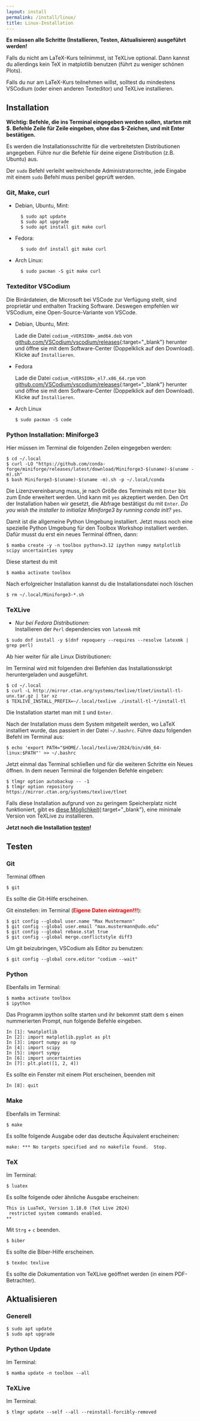 ```yaml
---
layout: install
permalink: /install/linux/
title: Linux-Installation
---
```


__Es müssen alle Schritte (Installieren, Testen, Aktualisieren) ausgeführt werden!__

Falls du nicht am LaTeX-Kurs teilnimmst, ist TeXLive optional.
Dann kannst du allerdings kein TeX in matplotlib benutzen (führt zu weniger schönen Plots).

Falls du nur am LaTeX-Kurs teilnehmen willst,
solltest du mindestens VSCodium (oder einen anderen Texteditor)
und TeXLive installieren.


## <a id="Installation"></a>Installation

**Wichtig: Befehle, die ins Terminal eingegeben werden sollen, starten mit $. Befehle Zeile für Zeile eingeben, ohne das $-Zeichen, und mit Enter bestätigen.**

Es werden die Installationsschritte für die verbreitetsten Distributionen angegeben.
Führe nur die Befehle für deine eigene Distribution (z.B. Ubuntu) aus.

Der `sudo` Befehl verleiht weitreichende Administratorrechte,
jede Eingabe mit einem `sudo` Befehl muss penibel geprüft werden.

### Git, Make, curl

- Debian, Ubuntu, Mint:

        $ sudo apt update
        $ sudo apt upgrade
        $ sudo apt install git make curl

- Fedora:

        $ sudo dnf install git make curl

- Arch Linux:

        $ sudo pacman -S git make curl

### Texteditor VSCodium

Die Binärdateien, die Microsoft bei VSCode zur Verfügung stellt, sind proprietär
und enthalten Tracking Software. Deswegen empfehlen wir VSCodium, eine Open-Source-Variante von VSCode.


- Debian, Ubuntu, Mint:

  Lade die Datei `codium_<VERSION>_amd64.deb` von
  [github.com/VSCodium/vscodium/releases](https://github.com/VSCodium/vscodium/releases){:target="_blank"} herunter und öffne sie mit
  dem Software-Center (Doppelklick auf den Download). Klicke auf `Installieren`.

- Fedora

  Lade die Datei `codium_<VERSION>_el7.x86_64.rpm` von
  [github.com/VSCodium/vscodium/releases](https://github.com/VSCodium/vscodium/releases){:target="_blank"} herunter und öffne sie mit
  dem Software-Center (Doppelklick auf den Download). Klicke auf `Installieren`.


- Arch Linux

      $ sudo pacman -S code


### Python Installation: Miniforge3

Hier müssen im Terminal die folgenden Zeilen eingegeben werden:

    $ cd ~/.local
    $ curl -LO "https://github.com/conda-forge/miniforge/releases/latest/download/Miniforge3-$(uname)-$(uname -m).sh"
    $ bash Miniforge3-$(uname)-$(uname -m).sh -p ~/.local/conda

Die Lizenzvereinbarung muss, je nach Größe des Terminals mit `Enter` bis zum Ende erweitert werden. Und kann mit `yes` akzeptiert werden. Den Ort der Installation haben wir gesetzt, die Abfrage bestätigst du mit `Enter`.
_Do you wish the installer to initialize Miniforge3 by running conda init?_ `yes`.

Damit ist die allgemeine Python Umgebung installiert.
Jetzt muss noch eine spezielle Python Umgebung für den Toolbox Workshop installiert werden.
Dafür musst du erst ein neues Terminal öffnen, dann:

    $ mamba create -y -n toolbox python=3.12 ipython numpy matplotlib scipy uncertainties sympy

Diese startest du mit

    $ mamba activate toolbox

Nach erfolgreicher Installation kannst du die Installationsdatei noch löschen

    $ rm ~/.local/Miniforge3-*.sh

### TeXLive

- _Nur bei Fedora Distributionen:_  
Installieren der `Perl` dependencies von `latexmk` mit
```
$ sudo dnf install -y $(dnf repoquery --requires --resolve latexmk | grep perl)
```
Ab hier weiter für alle Linux Distributionen:

Im Terminal wird mit folgenden drei Befehlen das Installationsskript
heruntergeladen und ausgeführt.
```
$ cd ~/.local
$ curl -L http://mirror.ctan.org/systems/texlive/tlnet/install-tl-unx.tar.gz | tar xz
$ TEXLIVE_INSTALL_PREFIX=~/.local/texlive ./install-tl-*/install-tl
```

Die Installation startet man mit `I` und `Enter`.

Nach der Installation muss dem System mitgeteilt werden, wo LaTeX installiert wurde,
das passiert in der Datei `~/.bashrc`.
Führe dazu folgenden Befehl im Terminal aus:

```
$ echo 'export PATH="$HOME/.local/texlive/2024/bin/x86_64-linux:$PATH"' >> ~/.bashrc
```

Jetzt einmal das Terminal schließen und für die weiteren Schritte ein Neues öffnen.
In dem neuen Terminal die folgenden Befehle eingeben:

```
$ tlmgr option autobackup -- -1
$ tlmgr option repository https://mirror.ctan.org/systems/texlive/tlnet
```

Falls diese Installation aufgrund von zu geringem Speicherplatz nicht funktioniert,
gibt es [diese Möglichkeit](/install/latex_mini/){:target="_blank"}, eine minimale Version von
TeXLive zu installieren.

__Jetzt noch die Installation [testen](#test)!__


## <a id="test"></a>Testen

### Git

Terminal öffnen

    $ git

Es sollte die Git-Hilfe erscheinen.

Git einstellen: im Terminal (<span style="color: red;">__Eigene Daten eintragen!!!__</span>):

    $ git config --global user.name "Max Mustermann"
    $ git config --global user.email "max.mustermann@udo.edu"
    $ git config --global rebase.stat true
    $ git config --global merge.conflictstyle diff3


Um git beizubringen, VSCodium als Editor zu benutzen:

    $ git config --global core.editor "codium --wait"


### Python

Ebenfalls im Terminal:

    $ mamba activate toolbox
    $ ipython

Das Programm ipython sollte starten und ihr bekommt statt dem `$` einen
nummerierten Prompt, nun folgende Befehle eingeben.

    In [1]: %matplotlib
    In [2]: import matplotlib.pyplot as plt
    In [3]: import numpy as np
    In [4]: import scipy
    In [5]: import sympy
    In [6]: import uncertainties
    In [7]: plt.plot([1, 2, 4])

Es sollte ein Fenster mit einem Plot erscheinen, beenden mit

    In [8]: quit


### Make

Ebenfalls im Terminal:

    $ make

Es sollte folgende Ausgabe oder das deutsche Äquivalent erscheinen:

    make: *** No targets specified and no makefile found.  Stop.

### TeX

Im Terminal:

    $ luatex

Es sollte folgende oder ähnliche Ausgabe erscheinen:

    This is LuaTeX, Version 1.18.0 (TeX Live 2024)
     restricted system commands enabled.
    **

Mit `Strg` + `c` beenden.

    $ biber

Es sollte die Biber-Hilfe erscheinen.

    $ texdoc texlive

Es sollte die Dokumentation von TeXLive geöffnet werden (in einem PDF-Betrachter).

## <a id="update"></a>Aktualisieren

### Generell

    $ sudo apt update
    $ sudo apt upgrade

### Python Update

Im Terminal:

    $ mamba update -n toolbox --all

### TeXLive

Im Terminal:

    $ tlmgr update --self --all --reinstall-forcibly-removed
